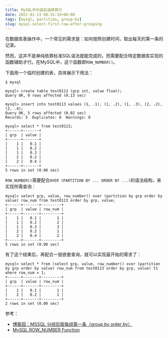 ```yaml
---
title: MySQL中分组后选择首行
date: 2021-01-13 08:31:15+08:00
tags: [mysql, partition, group-by]
slug: mysql-select-first-row-after-grouping
---
```


在数据库表操作中，一个常见的需求是：如何按照创建时间，取出每天的第一条的记录。

然而，这并不是单纯依靠标准SQL语法就能完成的，而需要配合特定数据库实现的函数辅助才行。在MySQL中，这个函数即`ROW_NUMBER()`。

下面用一个临时创建的表，具体展示下用法：

```
$ mysql

mysql> create table test0113 (grp int, value float);
Query OK, 0 rows affected (0.13 sec)

mysql> insert into test0113 values (1, .1), (1, .2), (1, .3), (2, .2), (2, .4);
Query OK, 5 rows affected (0.02 sec)
Records: 5  Duplicates: 0  Warnings: 0

mysql> select * from test0113;
+------+-------+
| grp  | value |
+------+-------+
|    1 |   0.1 |
|    1 |   0.2 |
|    1 |   0.3 |
|    2 |   0.2 |
|    2 |   0.4 |
+------+-------+
5 rows in set (0.00 sec)
```

`ROW_NUMBER()`需要配合`OVER (PARTITION BY ... ORDER BY ...)`的语法结构，来实现所需查询：

```
mysql> select grp, value, row_number() over (partition by grp order by value) row_num from test0113 order by grp, value;
+------+-------+---------+
| grp  | value | row_num |
+------+-------+---------+
|    1 |   0.1 |       1 |
|    1 |   0.2 |       2 |
|    1 |   0.3 |       3 |
|    2 |   0.2 |       1 |
|    2 |   0.4 |       2 |
+------+-------+---------+
5 rows in set (0.00 sec)
```

有了这个结果后，再配合一层嵌套查询，就可以实现最开始的需求了：

```
mysql> select * from (select grp, value, row_number() over (partition by grp order by value) row_num from test0113 order by grp, value) t1 where row_num = 1;
+------+-------+---------+
| grp  | value | row_num |
+------+-------+---------+
|    1 |   0.1 |       1 |
|    2 |   0.2 |       1 |
+------+-------+---------+
2 rows in set (0.00 sec)
```

参考：

* [博客园：MSSQL 分组后取每组第一条（group by order by）](https://www.cnblogs.com/li5206610/p/7447338.html)
* [MySQL ROW\_NUMBER Function](https://www.mysqltutorial.org/mysql-window-functions/mysql-row_number-function/)
